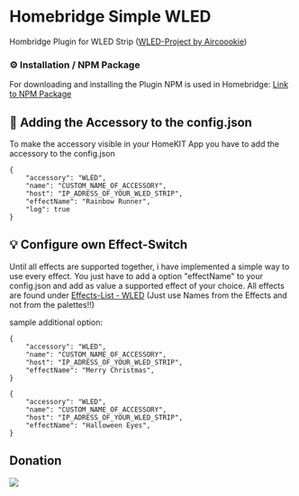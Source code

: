 # Homebridge Simple WLED

Hombridge Plugin for WLED Strip ([WLED-Project by Aircoookie](https://github.com/Aircoookie/WLED))

### ⚙️ Installation / NPM Package
For downloading and installing the Plugin NPM is used in Homebridge: [Link to NPM Package](https://www.npmjs.com/package/homebridge-simple-wled)

## 🔨 Adding the Accessory to the config.json
To make the accessory visible in your HomeKIT App you have to add the accessory to the config.json

```
{
    "accessory": "WLED",
    "name": "CUSTOM_NAME_OF_ACCESSORY",
    "host": "IP_ADRESS_OF_YOUR_WLED_STRIP",
    "effectName": "Rainbow Runner",
    "log": true
}
```

## 💡 Configure own Effect-Switch
Until all effects are supported together, i have implemented a simple way to use every effect.
You just have to add a option "effectName" to your config.json and add as value a supported effect of your choice.
All effects are found under [Effects-List - WLED](https://github.com/Aircoookie/WLED/wiki/List-of-effects-and-palettes)
(Just use Names from the Effects and not from the palettes!!)

sample additional option:

```
{
    "accessory": "WLED",
    "name": "CUSTOM_NAME_OF_ACCESSORY",
    "host": "IP_ADRESS_OF_YOUR_WLED_STRIP",
    "effectName": "Merry Christmas",
}
```


```
{
    "accessory": "WLED",
    "name": "CUSTOM_NAME_OF_ACCESSORY",
    "host": "IP_ADRESS_OF_YOUR_WLED_STRIP",
    "effectName": "Halloween Eyes",
}
```

## Donation
[![](https://www.paypalobjects.com/en_US/i/btn/btn_donateCC_LG.gif)](https://www.paypal.com/cgi-bin/webscr?cmd=_s-xclick&hosted_button_id=98XBPRTNF8BSC)
